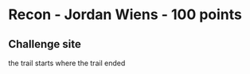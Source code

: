 # Recon - Jordan Wiens - 100 points  

## Challenge site  

the trail starts where the trail ended  

